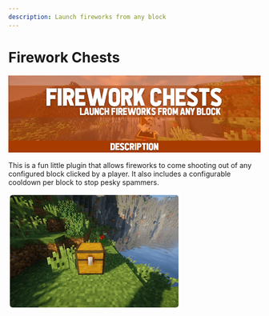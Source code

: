 ```yaml
---
description: Launch fireworks from any block
---
```


# Firework Chests

![](<../../.gitbook/assets/Title (2).png>)

This is a fun little plugin that allows fireworks to come shooting out of any configured block clicked by a player. It also includes a configurable cooldown per block to stop pesky spammers.

![](../../.gitbook/assets/6b0933ad0aee030f9fd375f78fa9530c6ddbaf9f.gif)
